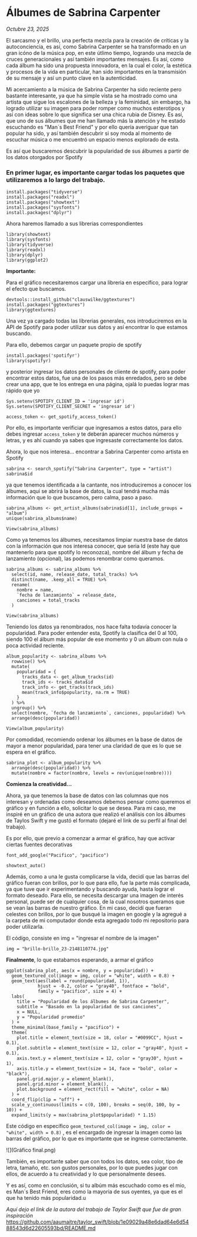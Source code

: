 # Álbumes de Sabrina Carpenter

*Octubre 23, 2025*

El sarcasmo y el brillo, una perfecta mezcla para la creación de críticas y la autoconciencia, es así, como Sabrina Carpenter se ha transformado en un gran icóno de la música pop, en este útlimo tiempo, logrando una mezcla de cruces generacionales y así también importantes mensajes. Es así, como cada álbum ha sido una propuesta innovadora, en la cual el color, la estética y procesos de la vida en particular, han sido importantes en la transmisión de su mensaje y así un punto clave en la autenticidad.

Mi acercamiento a la música de Sabrina Carpenter ha sido reciente pero bastante interesante, ya que ha simple vista se ha mostrado como una artista que sigue los escalones de la belleza y la feminidad, sin embargo, ha logrado utilizar su imagen para poder romper como muchos esterotipos y así con ideas sobre lo que significa ser una chica rubia de Disney. Es así, que uno de sus álbumes que me han llamado más la atención y he estado escuchando es "Man´s Best Friend" y por ello quería averiguar que tan popular ha sido, y así también descubrir si soy moda al momento de escuchar música o me encuentró un espacio menos explorado de esta.

Es así que buscaremos descubrir la popularidad de sus álbumes a partir de los datos otorgados por Spotify

### **En primer lugar,** es importante cargar todas los paquetes que utilizaremos a lo largo del trabajo.

```{r}
install.packages("tidyverse")
install.packages("readxl")
install.packages("showtext")
install.packages("sysfonts")
install.packages("dplyr")
```

Ahora haremos llamado a sus librerias correspondientes

```{r}
library(showtext)
library(sysfonts)
library(tidyverse)
library(readxl)
library(dplyr)
library(ggplot2)
```

**Importante:**

Para el gráfico necesitaremos cargar una libreria en específico, para lograr el efecto que buscamos.

```{r}
devtools::install_github("clauswilke/ggtextures")
install.packages("ggtextures")
library(ggtextures)
```

Una vez ya cargado todas las librerias generales, nos introduciremos en la API de Spotify para poder utilizar sus datos y así encontrar lo que estamos buscando.

Para ello, debemos cargar un paquete propio de spotify

```{r}
install.packages('spotifyr')
library(spotifyr)
```

y posterior ingresar los datos personales de cliente de spotify, para poder encontrar estos datos, fue una de los pasos más enredados, pero se debe crear una app, que te los entrega en una página, ojalá lo puedas lograr mas rápido que yo

```{r}
Sys.setenv(SPOTIFY_CLIENT_ID = 'ingresar id')
Sys.setenv(SPOTIFY_CLIENT_SECRET = 'ingresar id')

access_token <- get_spotify_access_token()
```

Por ello, es importante verificiar que ingresamos a estos datos, para ello debes ingresar `access_token` y te deberán aparecer muchos números y letras, y es ahí cuando ya sabes que ingresaste correctamente los datos.

Ahora, lo que nos interesa... encontrar a Sabrina Carpenter como artista en Spotify

```{r}
sabrina <- search_spotify("Sabrina Carpenter", type = "artist")
sabrina$id
```

ya que tenemos identificada a la cantante, nos introduciremos a conocer los álbumes, aqui se abrirá la base de datos, la cual tendrá mucha más información que lo que buscamos, pero calma, paso a paso.

```{r}
sabrina_albums <- get_artist_albums(sabrina$id[1], include_groups = "album")
unique(sabrina_albums$name)

View(sabrina_albums)
```

Como ya tenemos los álbumes, necesitamos limpiar nuestra base de datos con la información que nos interesa conocer, que seria Id (este hay que mantenerlo para que spotify lo reconozca), nombre del álbum y fecha de lanzamiento (opcional), las podemos renombrar como queramos.

```{r}
sabrina_albums <- sabrina_albums %>%
  select(id, name, release_date, total_tracks) %>%
  distinct(name, .keep_all = TRUE) %>%
  rename(
    nombre = name,
    `fecha de lanzamiento` = release_date,
    canciones = total_tracks
  )

View(sabrina_albums)
```

Teniendo los datos ya renombrados, nos hace falta todavía conocer la popularidad. Para poder entender esta, Spotify la clasifica del 0 al 100, siendo 100 el álbum más popular de ese momento y 0 un álbum con nula o poca actividad reciente.

```{r}
album_popularity <- sabrina_albums %>%
  rowwise() %>%
  mutate(
    popularidad = {
      tracks_data <- get_album_tracks(id)
      track_ids <- tracks_data$id
      track_info <- get_tracks(track_ids)
      mean(track_info$popularity, na.rm = TRUE)
    }
  ) %>%
  ungroup() %>%
  select(nombre, `fecha de lanzamiento`, canciones, popularidad) %>%
  arrange(desc(popularidad))

View(album_popularity)
```

Por comodidad, recomiendo ordenar los álbumes en la base de datos de mayor a menor popularidad, para tener una claridad de que es lo que se espera en el gráfico.

```{r}
sabrina_plot <- album_popularity %>%
  arrange(desc(popularidad)) %>%
  mutate(nombre = factor(nombre, levels = rev(unique(nombre))))
```

**Comienza la creatividad...**

Ahora, ya que tenemos la base de datos con las columnas que nos interesan y ordenadas como deseamos debemos pensar como queremos el gráfico y en función a ello, solicitar lo que se desea. Para mi caso, me inspiré en un gráfico de una autora que realizó el análisis con los álbumes de Taylos Swift y me gustó el formato (dejaré el link de su perfil al final del trabajo).

Es por ello, que previo a comenzar a armar el gráfico, hay que activar ciertas fuentes decorativas

```{r}
font_add_google("Pacifico", "pacifico")

showtext_auto()
```

Además, como a una le gusta complicarse la vida, decidí que las barras del gráfico fueran con brillos, por lo que para ello, fue la parte más complicada, ya que tuve que ir experimentando y buscando ayuda, hasta lograr el formato deseado. Para ello, se necesita descargar una imagen de interés personal, puede ser de cualquier cosa, de la cual nosotros queramos que se vean las barras de nuestro gráfico. En mi caso, decidí que fueran celestes con brillos, por lo que busqué la imagen en google y la agregué a la carpeta de mi computador donde esta agregado todo mi repositorio para poder utilizarla.

El código, consiste en img = "ingresar el nombre de la imagen"

```{r}
img = "brillo-brillo_23-2148110774.jpg"
```

**Finalmente**, lo que estabamos esperando, a armar el gráfico

```{r}
ggplot(sabrina_plot, aes(x = nombre, y = popularidad)) +
  geom_textured_col(image = img, color = "white", width = 0.8) +  
  geom_text(aes(label = round(popularidad, 1)), 
            hjust = -0.2, color = "gray40", fontface = "bold", 
            family = "pacifico", size = 4) +
  labs(
    title = "Popularidad de los álbumes de Sabrina Carpenter",
    subtitle = "Basado en la popularidad de sus canciones",
    x = NULL,
    y = "Popularidad promedio"
  ) +
  theme_minimal(base_family = "pacifico") +
  theme(
    plot.title = element_text(size = 18, color = "#0099CC", hjust = 0.1),
    plot.subtitle = element_text(size = 12, color = "gray40", hjust = 0.1),
    axis.text.y = element_text(size = 12, color = "gray30", hjust = 1),
    axis.title.y = element_text(size = 14, face = "bold", color = "black"),
    panel.grid.major.y = element_blank(),
    panel.grid.minor = element_blank(),
    plot.background = element_rect(fill = "white", color = NA)
  ) +
  coord_flip(clip = "off") + 
  scale_y_continuous(limits = c(0, 100), breaks = seq(0, 100, by = 10)) +
  expand_limits(y = max(sabrina_plot$popularidad) * 1.15)
```

Este código en específico `geom_textured_col(image = img, color = "white", width = 0.8)` , es el encargado de ingresar la imagen como las barras del gráfico, por lo que es importante que se ingrese correctamente.

![](Gráfico final.png)

También, es importante saber que c![]()on todos los datos, sea color, tipo de letra, tamaño, etc. son gustos personales, por lo que puedes jugar con ellos, de acuerdo a tu creatividad y lo que personalmente desees.

Y es así, como en conclusión, si tu albúm más escuchado como es el mio, es Man´s Best Friend, eres como la mayoria de sus oyentes, ya que es el que ha tenido más popularidad.u

*Aquí dejo el link de la autora del trabajo de Taylor Swift que fue de gran inspiración* <https://github.com/aaumaitre/taylor_swift/blob/1e09029a48e6dad64e6d5488543d6d22605593bd/README.md>
